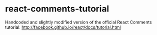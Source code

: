 # react-comments-tutorial

Handcoded and slightly modified version of the official React Comments tutorial:
http://facebook.github.io/react/docs/tutorial.html
